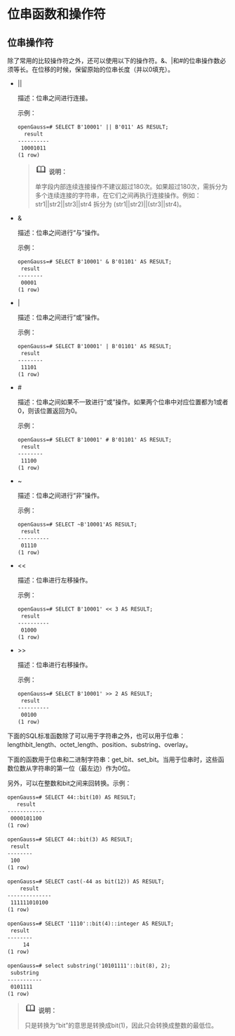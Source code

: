 # 位串函数和操作符

## 位串操作符<a name="zh-cn_topic_0283137721_zh-cn_topic_0237121969_zh-cn_topic_0059777668_sc2026528bca44ca29cf0ee99329f0598"></a>

除了常用的比较操作符之外，还可以使用以下的操作符。&、|和\#的位串操作数必须等长。在位移的时候，保留原始的位串长度（并以0填充）。

- ||

  描述：位串之间进行连接。

  示例：

  ```
  openGauss=# SELECT B'10001' || B'011' AS RESULT;
    result
  ----------
   10001011
  (1 row)
  ```

  >![](public_sys-resources/icon-note.png) **说明：** 
  >
  >单字段内部连续连接操作不建议超过180次。如果超过180次，需拆分为多个连续连接的字符串，在它们之间再执行连接操作。例如：str1||str2||str3||str4 拆分为 \(str1||str2\)||\(str3||str4\)。

-   &

    描述：位串之间进行“与”操作。

    示例：

    ```
    openGauss=# SELECT B'10001' & B'01101' AS RESULT;
     result 
    --------
     00001
    (1 row)
    ```

-   |

    描述：位串之间进行“或”操作。

    示例：

    ```
    openGauss=# SELECT B'10001' | B'01101' AS RESULT;
     result 
    --------
     11101
    (1 row)
    ```

-   \#

    描述：位串之间如果不一致进行“或”操作。如果两个位串中对应位置都为1或者0，则该位置返回为0。

    示例：

    ```
    openGauss=# SELECT B'10001' # B'01101' AS RESULT;
     result 
    --------
     11100
    (1 row)
    ```

-   \~

    描述：位串之间进行“非”操作。

    示例：

    ```
    openGauss=# SELECT ~B'10001'AS RESULT;
     result  
    ----------
     01110
    (1 row)
    ```

-   <<

    描述：位串进行左移操作。

    示例：

    ```
    openGauss=# SELECT B'10001' << 3 AS RESULT;
     result  
    ----------
     01000
    (1 row)
    ```

-   \>\>

    描述：位串进行右移操作。

    示例：

    ```
    openGauss=# SELECT B'10001' >> 2 AS RESULT;
     result  
    ----------
     00100
    (1 row)
    ```


下面的SQL标准函数除了可以用于字符串之外，也可以用于位串：lengthbit\_length、octet\_length、position、substring、overlay。

下面的函数用于位串和二进制字符串：get\_bit、set\_bit。当用于位串时，这些函数位数从字符串的第一位（最左边）作为0位。

另外，可以在整数和bit之间来回转换。示例：

```
openGauss=# SELECT 44::bit(10) AS RESULT;
   result
------------
 0000101100
(1 row)

openGauss=# SELECT 44::bit(3) AS RESULT;
 result 
--------
 100
(1 row)

openGauss=# SELECT cast(-44 as bit(12)) AS RESULT;
    result    
--------------
 111111010100
(1 row)

openGauss=# SELECT '1110'::bit(4)::integer AS RESULT;
 result 
--------
     14
(1 row)

openGauss=# select substring('10101111'::bit(8), 2);
 substring
-----------
 0101111
(1 row)
```

>![](public_sys-resources/icon-note.png) **说明：** 
>
>只是转换为“bit”的意思是转换成bit\(1\)，因此只会转换成整数的最低位。

